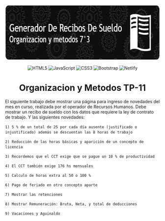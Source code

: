 
<p align="center">
  <a href="" rel="noopener">
 <img width=700px height=180px src="images/Header.png" alt="Project logo"></a>
</p>

<div align="center">

 ![HTML5](https://img.shields.io/badge/html5-%23E34F26.svg?style=for-the-badge&logo=html5&logoColor=white) 
 ![JavaScript](https://img.shields.io/badge/javascript-%23323330.svg?style=for-the-badge&logo=javascript&logoColor=%23F7DF1E) 
 ![CSS3](https://img.shields.io/badge/css3-%231572B6.svg?style=for-the-badge&logo=css3&logoColor=white)
 ![Bootstrap](https://img.shields.io/badge/bootstrap-%23563D7C.svg?style=for-the-badge&logo=bootstrap&logoColor=white)
 ![Netlify](https://img.shields.io/badge/netlify-%23000000.svg?style=for-the-badge&logo=netlify&logoColor=#00C7B7)
 
</div>

<h1 align="center">  Organizacion y Metodos TP-11</h1>

El siguiente trabajo debe mostrar una página para ingreso de novedades del mes en curso, realizada por el operador de Recursos Humanos.
Debe mostrar un recibo de sueldo con los datos que requiere la ley de contrato de trabajo. Y las siguientes novedades:

`1) 5 % de un total de 25 por cada día ausente (justificado o injustificado) además se descuentan las 8 horas de trabajo`

`2) Reducción de las horas básicas y aparición de un concepto de licencia `

`3) Recordemos que el CCT exige que se pague un 10 % de productividad `

`4) El CCT también exige 176 hs mensuales `

`5) Calculo de horas extra al 50 o 100 % `

`6) Pago de feriado en otro concepto aparte `

`7) Mostrar las retenciones `

`8) Mostrar Remuneración: Bruta, Neta, y total de deducciones `

`9) Vacaciones y Aguinaldo `






